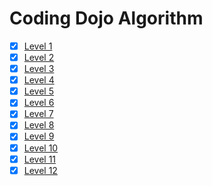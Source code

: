 # Coding Dojo Algorithm

- [x] [Level 1](level-1.md)
- [x] [Level 2](level-2.md)
- [x] [Level 3](level-3.md)
- [x] [Level 4](level-4.md)
- [x] [Level 5](level-5.md)
- [x] [Level 6](level-6.md)
- [x] [Level 7](level-7.md)
- [x] [Level 8](level-8.md)
- [x] [Level 9](level-9.md)
- [x] [Level 10](level-10.md)
- [x] [Level 11](level-11.md)
- [x] [Level 12](level-12.md)
